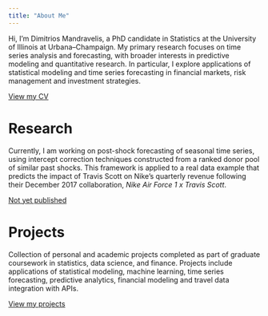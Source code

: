 ```yaml
---
title: "About Me"
---
```


Hi, I’m Dimitrios Mandravelis, a PhD candidate in Statistics at the University of Illinois at Urbana–Champaign. My primary research focuses on time series analysis and forecasting, with broader interests in predictive modeling and quantitative research. In particular, I explore applications of statistical modeling and time series forecasting in financial markets, risk management and investment strategies. 

[View my CV](cv.md)

# Research

Currently, I am working on post-shock forecasting of seasonal time series, using intercept correction techniques constructed from a ranked donor pool of similar past shocks. This framework is applied to a real data example that predicts the impact of Travis Scott on Nike’s quarterly revenue following their December 2017 collaboration, *Nike Air Force 1 x Travis Scott*.

[Not yet published]()

# Projects

Collection of personal and academic projects completed as part of graduate coursework in statistics, data science, and finance. Projects include applications of statistical modeling, machine learning, time series forecasting, predictive analytics, financial modeling and travel data integration with APIs.

[View my projects](projects.md)
